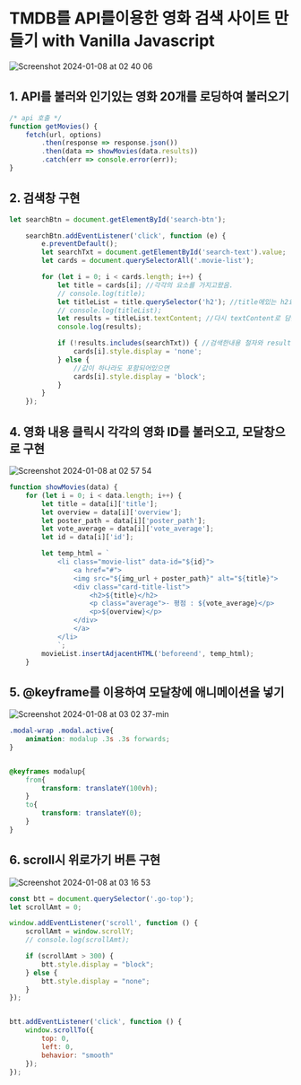 # TMDB를 API를이용한 영화 검색 사이트 만들기 with Vanilla Javascript

![Screenshot 2024-01-08 at 02 40 06](https://github.com/seokachu/movie/assets/116704646/8d717fa4-12d6-4541-b822-335e2e9e8c1e)


## 1. API를 불러와 인기있는 영화 20개를 로딩하여 불러오기
```javascript
/* api 호출 */
function getMovies() {
	fetch(url, options)
		.then(response => response.json())
		.then(data => showMovies(data.results))
		.catch(err => console.error(err));
}
```


## 2. 검색창 구현
```javascript
let searchBtn = document.getElementById('search-btn');

	searchBtn.addEventListener('click', function (e) {
		e.preventDefault();
		let searchTxt = document.getElementById('search-text').value;
		let cards = document.querySelectorAll('.movie-list');

		for (let i = 0; i < cards.length; i++) {
			let title = cards[i]; //각각의 요소를 가지고왔음.
			// console.log(title);
			let titleList = title.querySelector('h2'); //title에있는 h2요소를 가져옴.
			// console.log(titleList);
			let results = titleList.textContent; //다시 textContent로 담음.
			console.log(results);

			if (!results.includes(searchTxt)) { //검색한내용 철자와 result(title)안에 있는 내용을 비교함
				cards[i].style.display = 'none';
			} else {
				//값이 하나라도 포함되어있으면
				cards[i].style.display = 'block';
			}
		}
	});
```


## 4. 영화 내용 클릭시 각각의 영화 ID를 불러오고, 모달창으로 구현
![Screenshot 2024-01-08 at 02 57 54](https://github.com/seokachu/movie/assets/116704646/e68edf00-aa88-4f4b-9907-e242507cb02a)



```javascript
function showMovies(data) {
	for (let i = 0; i < data.length; i++) {
		let title = data[i]['title'];
		let overview = data[i]['overview'];
		let poster_path = data[i]['poster_path'];
		let vote_average = data[i]['vote_average'];
		let id = data[i]['id'];

		let temp_html = `
			<li class="movie-list" data-id="${id}">
				<a href="#">
				<img src="${img_url + poster_path}" alt="${title}">
				<div class="card-title-list">
					<h2>${title}</h2>
					<p class="average">- 평점 : ${vote_average}</p>
					<p>${overview}</p>
				</div>
				</a>
			</li>
    		`;
		movieList.insertAdjacentHTML('beforeend', temp_html);
	}

```


## 5. @keyframe를 이용하여 모달창에 애니메이션을 넣기

![Screenshot 2024-01-08 at 03 02 37-min](https://github.com/seokachu/movie/assets/116704646/3199776e-7ae7-4bf2-99fe-02144e808820)

```css
.modal-wrap .modal.active{
    animation: modalup .3s .3s forwards;
}


@keyframes modalup{
    from{
        transform: translateY(100vh);
    }
    to{
        transform: translateY(0);
    }
}
```

## 6. scroll시 위로가기 버튼 구현
![Screenshot 2024-01-08 at 03 16 53](https://github.com/seokachu/movie/assets/116704646/354a1314-3f8b-4aef-bd49-1bdae25a17fa)
```javascript
const btt = document.querySelector('.go-top');
let scrollAmt = 0;

window.addEventListener('scroll', function () {
	scrollAmt = window.scrollY;
	// console.log(scrollAmt);

	if (scrollAmt > 300) {
		btt.style.display = "block";
	} else {
		btt.style.display = "none";
	}
});


btt.addEventListener('click', function () {
	window.scrollTo({
		top: 0,
		left: 0,
		behavior: "smooth"
	});
});

```



